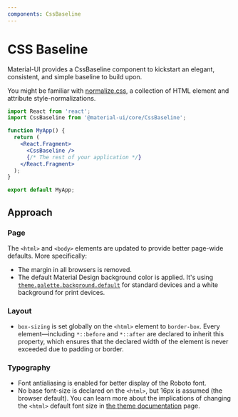 ```yaml
---
components: CssBaseline
---
```


# CSS Baseline

<p class="description">Material-UI provides a CssBaseline component to kickstart an elegant, consistent, and simple baseline to build upon.</p>

You might be familiar with [normalize.css](https://github.com/necolas/normalize.css), a collection of HTML element and attribute style-normalizations.

```jsx
import React from 'react';
import CssBaseline from '@material-ui/core/CssBaseline';

function MyApp() {
  return (
    <React.Fragment>
      <CssBaseline />
      {/* The rest of your application */}
    </React.Fragment>
  );
}

export default MyApp;
```

## Approach

### Page

The `<html>` and `<body>` elements are updated to provide better page-wide defaults. More specifically:

- The margin in all browsers is removed.
- The default Material Design background color is applied.
It's using [`theme.palette.background.default`](/customization/default-theme/?expend-path=$.palette.background) for standard devices and a white background for print devices.

### Layout

- `box-sizing` is set globally on the `<html>` element to `border-box`.
Every element—including `*::before` and `*::after` are declared to inherit this property,
which ensures that the declared width of the element is never exceeded due to padding or border.

### Typography

- Font antialiasing is enabled for better display of the Roboto font.
- No base font-size is declared on the `<html>`, but 16px is assumed (the browser default).
You can learn more about the implications of changing the `<html>` default font size in [the theme documentation](/customization/typography/#typography-html-font-size) page.
